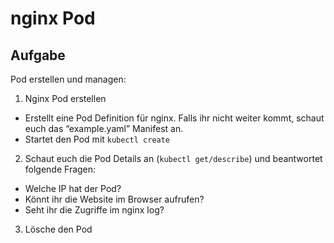 # nginx Pod

## Aufgabe

Pod erstellen und managen:

1. Nginx Pod erstellen
  * Erstellt eine Pod Definition für nginx. Falls ihr nicht weiter kommt, schaut euch das “example.yaml” Manifest an.
  * Startet den Pod mit `kubectl create`

2. Schaut euch die Pod Details an (`kubectl get/describe`) und beantwortet folgende Fragen:
  * Welche IP hat der Pod?
  * Könnt ihr die Website im Browser aufrufen?
  * Seht ihr die Zugriffe im nginx log?

3. Lösche den Pod
